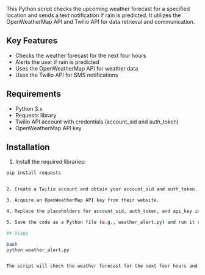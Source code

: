 This Python script checks the upcoming weather forecast for a specified location and sends a text notification if rain is predicted. It utilizes the OpenWeatherMap API and Twilio API for data retrieval and communication.

## Key Features

* Checks the weather forecast for the next four hours
* Alerts the user if rain is predicted
* Uses the OpenWeatherMap API for weather data
* Uses the Twilio API for SMS notifications

## Requirements

* Python 3.x
* Requests library
* Twilio API account with credentials (account_sid and auth_token)
* OpenWeatherMap API key

## Installation

1. Install the required libraries:

```bash
pip install requests


2. Create a Twilio account and obtain your account_sid and auth_token.

3. Acquire an OpenWeatherMap API key from their website.

4. Replace the placeholders for account_sid, auth_token, and api_key in the code with your credentials.

5. Save the code as a Python file (e.g., weather_alert.py) and run it using your preferred Python interpreter.

## Usage

bash
python weather_alert.py


The script will check the weather forecast for the next four hours and send a text notification if rain is predicted.
